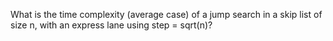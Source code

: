 What is the time complexity (average case) of a jump search in a skip list of size n, with an express lane using step = sqrt(n)? 
